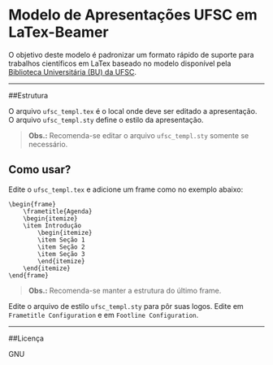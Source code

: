 # Modelo de Apresentações UFSC em LaTex-Beamer

O objetivo deste modelo é padronizar um formato rápido de suporte para trabalhos científicos em LaTex baseado no modelo disponível pela [Biblioteca Universitária (BU) da UFSC](http://identidade.ufsc.br/modelos-para-apresentacoes).

---
##Estrutura

O arquivo `ufsc_templ.tex` é o local onde deve ser editado a apresentação.
O arquivo `ufsc_templ.sty` define o estilo da apresentação. 
> **Obs.:** Recomenda-se editar o arquivo `ufsc_templ.sty` somente se necessário.

## Como usar?

Edite o `ufsc_templ.tex` e adicione um frame como no exemplo abaixo:
```
\begin{frame}
	\frametitle{Agenda}
	\begin{itemize}
	\item Introdução
		\begin{itemize}
		\item Seção 1
		\item Seção 2		
		\item Seção 3
		\end{itemize}	
	\end{itemize}
\end{frame}
```

> **Obs.:** Recomenda-se manter a estrutura do último frame.

Edite o arquivo de estilo `ufsc_templ.sty` para pôr suas logos. Edite em `Frametitle Configuration` e em `Footline Configuration`.

---
##Licença

GNU
